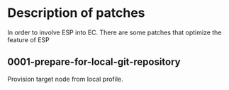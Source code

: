 # Description of patches

In order to involve ESP into EC. There are some patches that optimize the feature of ESP

## 0001-prepare-for-local-git-repository

Provision target node from local profile.
